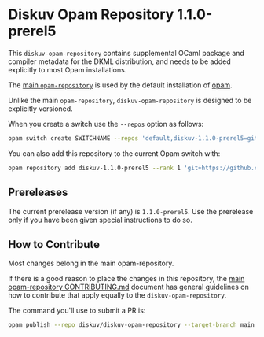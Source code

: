 # Diskuv Opam Repository 1.1.0-prerel5

This `diskuv-opam-repository` contains supplemental OCaml package and compiler
metadata for the DKML distribution, and needs to be added explicitly to most
Opam installations.

The [main `opam-repository`](https://github.com/ocaml/opam-repository)
is used by the default installation of [opam](https://opam.ocaml.org/).

Unlike the main `opam-repository`, `diskuv-opam-repository` is designed to
be explicitly versioned.

When you create a switch use the `--repos` option as follows:

```bash
opam switch create SWITCHNAME --repos 'default,diskuv-1.1.0-prerel5=git+https://github.com/diskuv/diskuv-opam-repository.git#v1.1.0-prerel5' 4.12.1
```

You can also add this repository to the current Opam switch with:

```bash
opam repository add diskuv-1.1.0-prerel5 --rank 1 'git+https://github.com/diskuv/diskuv-opam-repository.git#v1.1.0-prerel5'
```

## Prereleases

The current prerelease version (if any) is `1.1.0-prerel5`. Use the prerelease only if you have been given
special instructions to do so.

## How to Contribute

Most changes belong in the main opam-repository.

If there is a good reason to place the changes in this repository, the
[main opam-repository CONTRIBUTING.md](https://github.com/ocaml/opam-repository/blob/master/CONTRIBUTING.md)
document has general guidelines on how to contribute that apply equally to
the `diskuv-opam-repository`.

The command you'll use to submit a PR is:

```bash
opam publish --repo diskuv/diskuv-opam-repository --target-branch main
```
